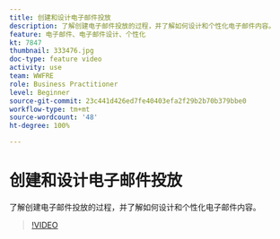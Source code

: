 ```yaml
---
title: 创建和设计电子邮件投放
description: 了解创建电子邮件投放的过程，并了解如何设计和个性化电子邮件内容。
feature: 电子邮件、电子邮件设计、个性化
kt: 7847
thumbnail: 333476.jpg
doc-type: feature video
activity: use
team: WWFRE
role: Business Practitioner
level: Beginner
source-git-commit: 23c441d426ed7fe40403efa2f29b2b70b379bbe0
workflow-type: tm+mt
source-wordcount: '48'
ht-degree: 100%

---
```



# 创建和设计电子邮件投放

了解创建电子邮件投放的过程，并了解如何设计和个性化电子邮件内容。

>[!VIDEO](https://video.tv.adobe.com/v/333476?quality=12)
